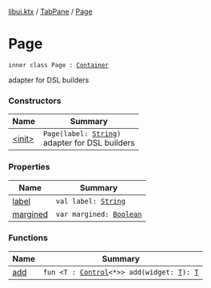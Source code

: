 [libui.ktx](../../index.md) / [TabPane](../index.md) / [Page](./index.md)

# Page

`inner class Page : `[`Container`](../../-container/index.md)

adapter for DSL builders

### Constructors

| Name | Summary |
|---|---|
| [&lt;init&gt;](-init-.md) | `Page(label: `[`String`](https://kotlinlang.org/api/latest/jvm/stdlib/kotlin/-string/index.html)`)`<br>adapter for DSL builders |

### Properties

| Name | Summary |
|---|---|
| [label](label.md) | `val label: `[`String`](https://kotlinlang.org/api/latest/jvm/stdlib/kotlin/-string/index.html) |
| [margined](margined.md) | `var margined: `[`Boolean`](https://kotlinlang.org/api/latest/jvm/stdlib/kotlin/-boolean/index.html) |

### Functions

| Name | Summary |
|---|---|
| [add](add.md) | `fun <T : `[`Control`](../../-control/index.md)`<*>> add(widget: `[`T`](add.md#T)`): `[`T`](add.md#T) |
